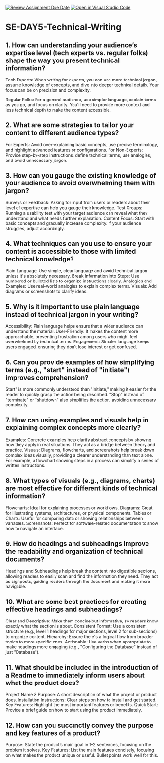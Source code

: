 [![Review Assignment Due Date](https://classroom.github.com/assets/deadline-readme-button-22041afd0340ce965d47ae6ef1cefeee28c7c493a6346c4f15d667ab976d596c.svg)](https://classroom.github.com/a/zsAR-pyY)
[![Open in Visual Studio Code](https://classroom.github.com/assets/open-in-vscode-2e0aaae1b6195c2367325f4f02e2d04e9abb55f0b24a779b69b11b9e10269abc.svg)](https://classroom.github.com/online_ide?assignment_repo_id=18461381&assignment_repo_type=AssignmentRepo)
# SE-DAY5-Technical-Writing
## 1. How can understanding your audience’s expertise level (tech experts vs. regular folks) shape the way you present technical information?
Tech Experts: When writing for experts, you can use more technical jargon, assume knowledge of concepts, and dive into deeper technical details. Your focus can be on precision and complexity.

Regular Folks: For a general audience, use simpler language, explain terms as you go, and focus on clarity. You'll need to provide more context and less technical depth to make the content accessible.
## 2. What are some strategies to tailor your content to different audience types?
For Experts: Avoid over-explaining basic concepts, use precise terminology, and highlight advanced features or configurations.
For Non-Experts: Provide step-by-step instructions, define technical terms, use analogies, and avoid unnecessary jargon.
## 3. How can you gauge the existing knowledge of your audience to avoid overwhelming them with jargon?
Surveys or Feedback: Asking for input from users or readers about their level of expertise can help you gauge their knowledge.
Test Groups: Running a usability test with your target audience can reveal what they understand and what needs further explanation.
Content Focus: Start with basic concepts and gradually increase complexity. If your audience struggles, adjust accordingly.
## 4. What techniques can you use to ensure your content is accessible to those with limited technical knowledge?
Plain Language: Use simple, clear language and avoid technical jargon unless it's absolutely necessary.
Break Information into Steps: Use numbered or bulleted lists to organize instructions clearly.
Analogies and Examples: Use real-world analogies to explain complex terms.
Visuals: Add diagrams or screenshots to clarify ideas.
## 5. Why is it important to use plain language instead of technical jargon in your writing?
Accessibility: Plain language helps ensure that a wider audience can understand the material.
User-Friendly: It makes the content more approachable, preventing frustration among users who might feel overwhelmed by technical terms.
Engagement: Simpler language keeps users engaged, ensuring they don’t lose interest or get confused.
## 6. Can you provide examples of how simplifying terms (e.g., "start" instead of "initiate") improves comprehension?
Start" is more commonly understood than "initiate," making it easier for the reader to quickly grasp the action being described.
"Stop" instead of "terminate" or "shutdown" also simplifies the action, avoiding unnecessary complexity.
## 7. How can using examples and visuals help in explaining complex concepts more clearly?
Examples: Concrete examples help clarify abstract concepts by showing how they apply in real situations. They act as a bridge between theory and practice.
Visuals: Diagrams, flowcharts, and screenshots help break down complex ideas visually, providing a clearer understanding than text alone. For example, a flowchart showing steps in a process can simplify a series of written instructions.
## 8. What types of visuals (e.g., diagrams, charts) are most effective for different kinds of technical information?
Flowcharts: Ideal for explaining processes or workflows.
Diagrams: Great for illustrating systems, architectures, or physical components.
Tables or Charts: Useful for comparing data or showing relationships between variables.
Screenshots: Perfect for software-related documentation to show how to navigate an interface.
## 9. How do headings and subheadings improve the readability and organization of technical documents?
Headings and Subheadings help break the content into digestible sections, allowing readers to easily scan and find the information they need.
They act as signposts, guiding readers through the document and making it more navigable.
## 10. What are some best practices for creating effective headings and subheadings?
Clear and Descriptive: Make them concise but informative, so readers know exactly what the section is about.
Consistent Format: Use a consistent structure (e.g., level 1 headings for major sections, level 2 for sub-sections) to organize content.
Hierarchy: Ensure there's a logical flow from broader topics to more specific ones.
Actionable: Use verbs when appropriate to make headings more engaging (e.g., "Configuring the Database" instead of just "Database").
## 11. What should be included in the introduction of a Readme to immediately inform users about what the product does?
Project Name & Purpose: A short description of what the project or product does.
Installation Instructions: Clear steps on how to install and get started.
Key Features: Highlight the most important features or benefits.
Quick Start: Provide a brief guide on how to start using the product immediately.
## 12. How can you succinctly convey the purpose and key features of a product?
Purpose: State the product’s main goal in 1–2 sentences, focusing on the problem it solves.
Key Features: List the main features concisely, focusing on what makes the product unique or useful. Bullet points work well for this.

